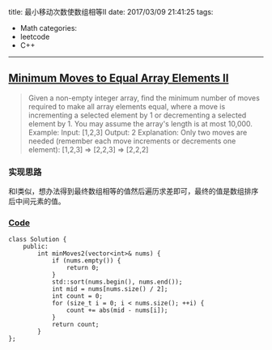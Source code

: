 title: 最小移动次数使数组相等II
date: 2017/03/09 21:41:25
tags:
- Math
categories:
- leetcode
- C++

---
## [Minimum Moves to Equal Array Elements II](https://leetcode.com/problems/minimum-moves-to-equal-array-elements-ii)
> Given a non-empty integer array, find the minimum number of moves required to make all array elements equal, where a move is incrementing a selected element by 1 or decrementing a selected element by 1.
> You may assume the array's length is at most 10,000.
> Example:
> Input:
> [1,2,3]
> Output:
> 2
> Explanation:
> Only two moves are needed (remember each move increments or decrements one element):
> [1,2,3]  =>  [2,2,3]  =>  [2,2,2]

### 实现思路
和I类似，想办法得到最终数组相等的值然后遍历求差即可，最终的值是数组排序后中间元素的值。

### [Code](https://github.com/Finalcheat/leetcode/blob/master/src/Minimum-Moves-to-Equal-Array-Elements-II.cpp)
```
class Solution {
    public:
        int minMoves2(vector<int>& nums) {
            if (nums.empty()) {
                return 0;
            }
            std::sort(nums.begin(), nums.end());
            int mid = nums[nums.size() / 2];
            int count = 0;
            for (size_t i = 0; i < nums.size(); ++i) {
                count += abs(mid - nums[i]);
            }
            return count;
        }
};
```
